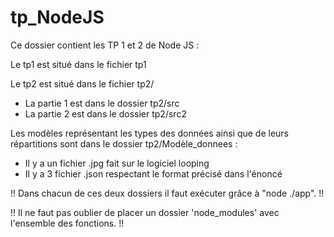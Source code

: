 # tp_NodeJS

Ce dossier contient les TP 1 et 2 de Node JS :

Le tp1 est situé dans le fichier tp1

Le tp2 est situé dans le fichier tp2/
- La partie 1 est dans le dossier tp2/src
- La partie 2 est dans le dossier tp2/src2

Les modèles représentant les types des données ainsi que de leurs répartitions sont dans le dossier tp2/Modèle_donnees :
  - Il y a un fichier .jpg fait sur le logiciel looping
  - Il y a 3 fichier .json respectant le format précisé dans l'énoncé
 
!! Dans chacun de ces deux dossiers il faut exécuter grâce à "node ./app". !!

!! Il ne faut pas oublier de placer un dossier 'node_modules' avec l'ensemble des fonctions. !!
